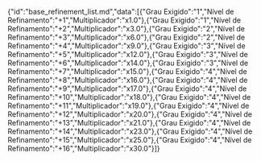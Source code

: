 {"id":"base_refinement_list.md","data":[{"Grau Exigido":"1","Nível de Refinamento":"+1","Multiplicador":"x1.0"},{"Grau Exigido":"1","Nível de Refinamento":"+2","Multiplicador":"x3.0"},{"Grau Exigido":"2","Nível de Refinamento":"+3","Multiplicador":"x6.0"},{"Grau Exigido":"2","Nível de Refinamento":"+4","Multiplicador":"x9.0"},{"Grau Exigido":"3","Nível de Refinamento":"+5","Multiplicador":"x12.0"},{"Grau Exigido":"3","Nível de Refinamento":"+6","Multiplicador":"x14.0"},{"Grau Exigido":"3","Nível de Refinamento":"+7","Multiplicador":"x15.0"},{"Grau Exigido":"4","Nível de Refinamento":"+8","Multiplicador":"x16.0"},{"Grau Exigido":"4","Nível de Refinamento":"+9","Multiplicador":"x17.0"},{"Grau Exigido":"4","Nível de Refinamento":"+10","Multiplicador":"x18.0"},{"Grau Exigido":"4","Nível de Refinamento":"+11","Multiplicador":"x19.0"},{"Grau Exigido":"4","Nível de Refinamento":"+12","Multiplicador":"x20.0"},{"Grau Exigido":"4","Nível de Refinamento":"+13","Multiplicador":"x21.0"},{"Grau Exigido":"4","Nível de Refinamento":"+14","Multiplicador":"x23.0"},{"Grau Exigido":"4","Nível de Refinamento":"+15","Multiplicador":"x25.0"},{"Grau Exigido":"4","Nível de Refinamento":"+16","Multiplicador":"x30.0"}]}